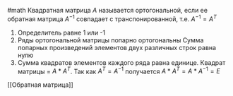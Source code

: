 #math 
Квадратная матрица $A$ называется ортогональной, если ее обратная матрица $A^{-1}$ совпадает с транспонированной, т.е. $A^{-1}=A^T$

1. Определитель равне 1 или -1
2. Ряды ортогональной матрицы попарно ортогональны
	Сумма попарных произведений элементов двух различных строк равна нулю
3.  Сумма квадратов элементов каждого ряда равна единице.
	Квадрат матрицы = $A * A^T$. Так как $A^T = A^{-1}$ получается $A*A^T = A*A^{-1} = E$

[[Обратная матрица]]